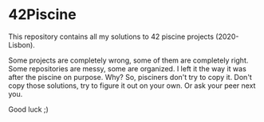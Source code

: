 # 42Piscine
This repository contains all my solutions to 42 piscine projects (2020-Lisbon).

Some projects are completely wrong, some of them are completely right. Some repositories are messy, some are organized.
I left it the way it was after the piscine on purpose. Why? So, pisciners don't try to copy it.
Don't copy those solutions, try to figure it out on your own. Or ask your peer next you.

Good luck ;)
